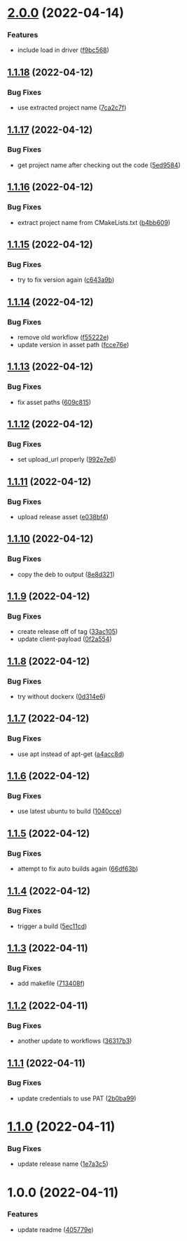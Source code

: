 # [2.0.0](https://github.com/darkdragonsastro/indi-dragon-ups/compare/v1.1.18...v2.0.0) (2022-04-14)


### Features

* include load in driver ([f9bc568](https://github.com/darkdragonsastro/indi-dragon-ups/commit/f9bc56859f4fa8863a283027114c1daad17958c5))

## [1.1.18](https://github.com/darkdragonsastro/indi-dragon-ups/compare/v1.1.17...v1.1.18) (2022-04-12)


### Bug Fixes

* use extracted project name ([7ca2c7f](https://github.com/darkdragonsastro/indi-dragon-ups/commit/7ca2c7f4b5aefc53f56ccd395aa883e4181a2a3a))

## [1.1.17](https://github.com/darkdragonsastro/indi-dragon-ups/compare/v1.1.16...v1.1.17) (2022-04-12)


### Bug Fixes

* get project name after checking out the code ([5ed9584](https://github.com/darkdragonsastro/indi-dragon-ups/commit/5ed95840c438e067b93b1af02bc3f3471032edda))

## [1.1.16](https://github.com/darkdragonsastro/indi-dragon-ups/compare/v1.1.15...v1.1.16) (2022-04-12)


### Bug Fixes

* extract project name from CMakeLists.txt ([b4bb609](https://github.com/darkdragonsastro/indi-dragon-ups/commit/b4bb609d30cf39376eb96c78c00bb9e73fc2eff5))

## [1.1.15](https://github.com/darkdragonsastro/indi-dragon-ups/compare/v1.1.14...v1.1.15) (2022-04-12)


### Bug Fixes

* try to fix version again ([c643a9b](https://github.com/darkdragonsastro/indi-dragon-ups/commit/c643a9b3b23c0b56f186adaef92e23b68931979a))

## [1.1.14](https://github.com/darkdragonsastro/indi-dragon-ups/compare/v1.1.13...v1.1.14) (2022-04-12)


### Bug Fixes

* remove old workflow ([f55222e](https://github.com/darkdragonsastro/indi-dragon-ups/commit/f55222e0d0a1cb2854717c6f4fa0c0ceb0fe08ae))
* update version in asset path ([fcce76e](https://github.com/darkdragonsastro/indi-dragon-ups/commit/fcce76e4f7234043dc50ad5ec6834dc398f5b466))

## [1.1.13](https://github.com/darkdragonsastro/indi-dragon-ups/compare/v1.1.12...v1.1.13) (2022-04-12)


### Bug Fixes

* fix asset paths ([609c815](https://github.com/darkdragonsastro/indi-dragon-ups/commit/609c815f4b9645da94cf943bb0c3eec4b7271711))

## [1.1.12](https://github.com/darkdragonsastro/indi-dragon-ups/compare/v1.1.11...v1.1.12) (2022-04-12)


### Bug Fixes

* set upload_url properly ([992e7e6](https://github.com/darkdragonsastro/indi-dragon-ups/commit/992e7e620c3c766c0abef2d26837382e01464fe5))

## [1.1.11](https://github.com/darkdragonsastro/indi-dragon-ups/compare/v1.1.10...v1.1.11) (2022-04-12)


### Bug Fixes

* upload release asset ([e038bf4](https://github.com/darkdragonsastro/indi-dragon-ups/commit/e038bf40c39be18db4c79e331503955ccc25a55b))

## [1.1.10](https://github.com/darkdragonsastro/indi-dragon-ups/compare/v1.1.9...v1.1.10) (2022-04-12)


### Bug Fixes

* copy the deb to output ([8e8d321](https://github.com/darkdragonsastro/indi-dragon-ups/commit/8e8d32110542fe498b57f4023a77c47ad3dad0e7))

## [1.1.9](https://github.com/darkdragonsastro/indi-dragon-ups/compare/v1.1.8...v1.1.9) (2022-04-12)


### Bug Fixes

* create release off of tag ([33ac105](https://github.com/darkdragonsastro/indi-dragon-ups/commit/33ac105f7568157653dea56d9c67a068721e4e27))
* update client-payload ([0f2a554](https://github.com/darkdragonsastro/indi-dragon-ups/commit/0f2a554d09f9f5248f370dbe6aae19032dd35dd3))

## [1.1.8](https://github.com/darkdragonsastro/indi-dragon-ups/compare/v1.1.7...v1.1.8) (2022-04-12)


### Bug Fixes

* try without dockerx ([0d314e6](https://github.com/darkdragonsastro/indi-dragon-ups/commit/0d314e6f65ba94d8cdd0aebd3b3d0234fb5b7641))

## [1.1.7](https://github.com/darkdragonsastro/indi-dragon-ups/compare/v1.1.6...v1.1.7) (2022-04-12)


### Bug Fixes

* use apt instead of apt-get ([a4acc8d](https://github.com/darkdragonsastro/indi-dragon-ups/commit/a4acc8dff2059b42ecaed771db6cb8e4fc179137))

## [1.1.6](https://github.com/darkdragonsastro/indi-dragon-ups/compare/v1.1.5...v1.1.6) (2022-04-12)


### Bug Fixes

* use latest ubuntu to build ([1040cce](https://github.com/darkdragonsastro/indi-dragon-ups/commit/1040cceaff813919f4ea14fcc3230b1c046437af))

## [1.1.5](https://github.com/darkdragonsastro/indi-dragon-ups/compare/v1.1.4...v1.1.5) (2022-04-12)


### Bug Fixes

* attempt to fix auto builds again ([66df63b](https://github.com/darkdragonsastro/indi-dragon-ups/commit/66df63ba2acb6d7f785257a535854eba1fb6b0ee))

## [1.1.4](https://github.com/darkdragonsastro/indi-dragon-ups/compare/v1.1.3...v1.1.4) (2022-04-12)


### Bug Fixes

* trigger a build ([5ec11cd](https://github.com/darkdragonsastro/indi-dragon-ups/commit/5ec11cdf4a7919be2104ff4f398b70e567c55aee))

## [1.1.3](https://github.com/darkdragonsastro/indi-dragon-ups/compare/v1.1.2...v1.1.3) (2022-04-11)


### Bug Fixes

* add makefile ([713408f](https://github.com/darkdragonsastro/indi-dragon-ups/commit/713408f8dc47df685a1e23909f506eb07396eed4))

## [1.1.2](https://github.com/darkdragonsastro/indi-dragon-ups/compare/v1.1.1...v1.1.2) (2022-04-11)


### Bug Fixes

* another update to workflows ([36317b3](https://github.com/darkdragonsastro/indi-dragon-ups/commit/36317b3b399b1cc68d00eeac8c612559d9b29973))

## [1.1.1](https://github.com/darkdragonsastro/indi-dragon-ups/compare/v1.1.0...v1.1.1) (2022-04-11)


### Bug Fixes

* update credentials to use PAT ([2b0ba99](https://github.com/darkdragonsastro/indi-dragon-ups/commit/2b0ba9976900966979d571655649462267257729))

# [1.1.0](https://github.com/darkdragonsastro/indi-dragon-ups/compare/v1.0.0...v1.1.0) (2022-04-11)


### Bug Fixes

* update release name ([1e7a3c5](https://github.com/darkdragonsastro/indi-dragon-ups/commit/1e7a3c52f018e0c554d72cc851f989d52fb40664))

# 1.0.0 (2022-04-11)


### Features

* update readme ([405779e](https://github.com/darkdragonsastro/indi-dragon-ups/commit/405779ebaa6bc0c8c90b55a9b84122c927a3d5a9))
